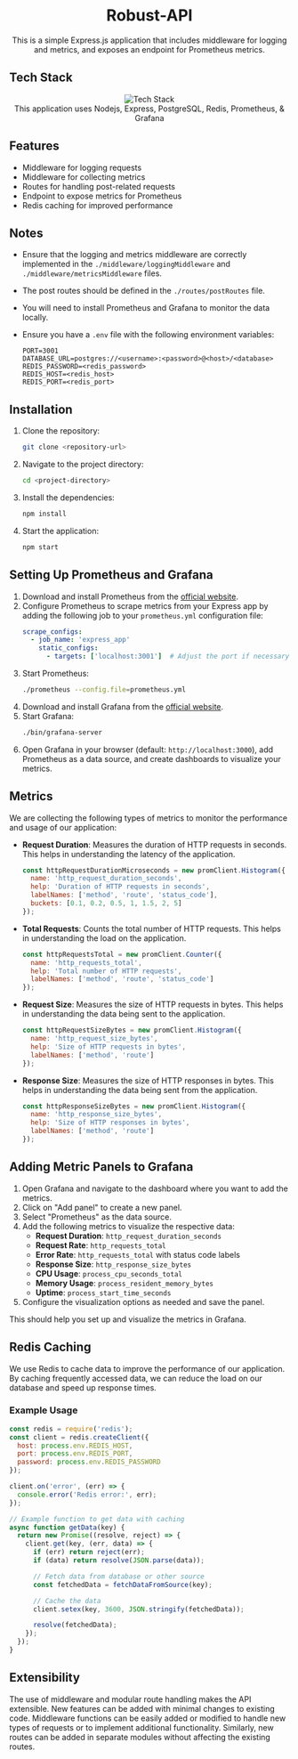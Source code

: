 <h1 align="center">Robust-API</h1>
<div align="center">
This is a simple Express.js application that includes middleware for logging and metrics, and exposes an endpoint for Prometheus metrics.
</div>

## Tech Stack
<div align="center">
<img src="https://skillicons.dev/icons?i=nodejs,express,postgres,redis,prometheus,grafana" alt="Tech Stack">
</div>
<div align="center">This application uses Nodejs, Express, PostgreSQL, Redis, Prometheus, & Grafana</div>

## Features
- Middleware for logging requests
- Middleware for collecting metrics
- Routes for handling post-related requests
- Endpoint to expose metrics for Prometheus
- Redis caching for improved performance

## Notes
- Ensure that the logging and metrics middleware are correctly implemented in the `./middleware/loggingMiddleware` and `./middleware/metricsMiddleware` files.
- The post routes should be defined in the `./routes/postRoutes` file.
- You will need to install Prometheus and Grafana to monitor the data locally.
- Ensure you have a `.env` file with the following environment variables:

    ```properties
    PORT=3001
    DATABASE_URL=postgres://<username>:<password>@<host>/<database>
    REDIS_PASSWORD=<redis_password>
    REDIS_HOST=<redis_host>
    REDIS_PORT=<redis_port>
    ```

## Installation
1. Clone the repository:
    ```sh
    git clone <repository-url>
    ```
2. Navigate to the project directory:
    ```sh
    cd <project-directory>
    ```
3. Install the dependencies:
    ```sh
    npm install
    ```
4. Start the application:
    ```sh
    npm start
    ```

## Setting Up Prometheus and Grafana
1. Download and install Prometheus from the [official website](https://prometheus.io/download/).
2. Configure Prometheus to scrape metrics from your Express app by adding the following job to your `prometheus.yml` configuration file:
    ```yaml
    scrape_configs:
      - job_name: 'express_app'
        static_configs:
          - targets: ['localhost:3001']  # Adjust the port if necessary
    ```
3. Start Prometheus:
    ```sh
    ./prometheus --config.file=prometheus.yml
    ```
4. Download and install Grafana from the [official website](https://grafana.com/grafana/download).
5. Start Grafana:
    ```sh
    ./bin/grafana-server
    ```
6. Open Grafana in your browser (default: `http://localhost:3000`), add Prometheus as a data source, and create dashboards to visualize your metrics.

## Metrics
We are collecting the following types of metrics to monitor the performance and usage of our application:

- **Request Duration**: Measures the duration of HTTP requests in seconds. This helps in understanding the latency of the application.
    ```javascript
    const httpRequestDurationMicroseconds = new promClient.Histogram({
      name: 'http_request_duration_seconds',
      help: 'Duration of HTTP requests in seconds',
      labelNames: ['method', 'route', 'status_code'],
      buckets: [0.1, 0.2, 0.5, 1, 1.5, 2, 5]
    });
    ```

- **Total Requests**: Counts the total number of HTTP requests. This helps in understanding the load on the application.
    ```javascript
    const httpRequestsTotal = new promClient.Counter({
      name: 'http_requests_total',
      help: 'Total number of HTTP requests',
      labelNames: ['method', 'route', 'status_code']
    });
    ```

- **Request Size**: Measures the size of HTTP requests in bytes. This helps in understanding the data being sent to the application.
    ```javascript
    const httpRequestSizeBytes = new promClient.Histogram({
      name: 'http_request_size_bytes',
      help: 'Size of HTTP requests in bytes',
      labelNames: ['method', 'route']
    });
    ```

- **Response Size**: Measures the size of HTTP responses in bytes. This helps in understanding the data being sent from the application.
    ```javascript
    const httpResponseSizeBytes = new promClient.Histogram({
      name: 'http_response_size_bytes',
      help: 'Size of HTTP responses in bytes',
      labelNames: ['method', 'route']
    });
    ```
## Adding Metric Panels to Grafana
1. Open Grafana and navigate to the dashboard where you want to add the metrics.
2. Click on "Add panel" to create a new panel.
3. Select "Prometheus" as the data source.
4. Add the following metrics to visualize the respective data:
    - **Request Duration**: `http_request_duration_seconds`
    - **Request Rate**: `http_requests_total`
    - **Error Rate**: `http_requests_total` with status code labels
    - **Response Size**: `http_response_size_bytes`
    - **CPU Usage**: `process_cpu_seconds_total`
    - **Memory Usage**: `process_resident_memory_bytes`
    - **Uptime**: `process_start_time_seconds`
5. Configure the visualization options as needed and save the panel.

This should help you set up and visualize the metrics in Grafana.    

## Redis Caching
We use Redis to cache data to improve the performance of our application. By caching frequently accessed data, we can reduce the load on our database and speed up response times.

### Example Usage
```javascript
const redis = require('redis');
const client = redis.createClient({
  host: process.env.REDIS_HOST,
  port: process.env.REDIS_PORT,
  password: process.env.REDIS_PASSWORD
});

client.on('error', (err) => {
  console.error('Redis error:', err);
});

// Example function to get data with caching
async function getData(key) {
  return new Promise((resolve, reject) => {
    client.get(key, (err, data) => {
      if (err) return reject(err);
      if (data) return resolve(JSON.parse(data));

      // Fetch data from database or other source
      const fetchedData = fetchDataFromSource(key);

      // Cache the data
      client.setex(key, 3600, JSON.stringify(fetchedData));

      resolve(fetchedData);
    });
  });
}
```
## Extensibility
The use of middleware and modular route handling makes the API extensible. New features can be added with minimal changes to existing code. Middleware functions can be easily added or modified to handle new types of requests or to implement additional functionality. Similarly, new routes can be added in separate modules without affecting the existing routes.


